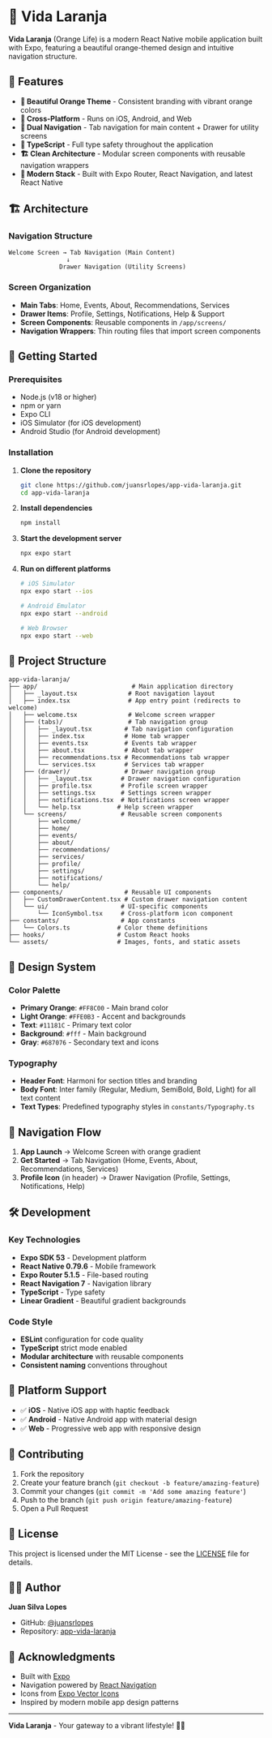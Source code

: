 # 🍊 Vida Laranja

**Vida Laranja** (Orange Life) is a modern React Native mobile application built with Expo, featuring a beautiful orange-themed design and intuitive navigation structure.

## 📱 Features

- **🎨 Beautiful Orange Theme** - Consistent branding with vibrant orange colors
- **📱 Cross-Platform** - Runs on iOS, Android, and Web
- **🧭 Dual Navigation** - Tab navigation for main content + Drawer for utility screens
- **🎯 TypeScript** - Full type safety throughout the application
- **🏗️ Clean Architecture** - Modular screen components with reusable navigation wrappers
- **🚀 Modern Stack** - Built with Expo Router, React Navigation, and latest React Native

## 🏗️ Architecture

### Navigation Structure

```
Welcome Screen → Tab Navigation (Main Content)
                ↓
              Drawer Navigation (Utility Screens)
```

### Screen Organization

- **Main Tabs**: Home, Events, About, Recommendations, Services
- **Drawer Items**: Profile, Settings, Notifications, Help & Support
- **Screen Components**: Reusable components in `/app/screens/`
- **Navigation Wrappers**: Thin routing files that import screen components

## 🚀 Getting Started

### Prerequisites

- Node.js (v18 or higher)
- npm or yarn
- Expo CLI
- iOS Simulator (for iOS development)
- Android Studio (for Android development)

### Installation

1. **Clone the repository**

   ```bash
   git clone https://github.com/juansrlopes/app-vida-laranja.git
   cd app-vida-laranja
   ```

2. **Install dependencies**

   ```bash
   npm install
   ```

3. **Start the development server**

   ```bash
   npx expo start
   ```

4. **Run on different platforms**

   ```bash
   # iOS Simulator
   npx expo start --ios

   # Android Emulator
   npx expo start --android

   # Web Browser
   npx expo start --web
   ```

## 📁 Project Structure

```
app-vida-laranja/
├── app/                          # Main application directory
│   ├── _layout.tsx              # Root navigation layout
│   ├── index.tsx                # App entry point (redirects to welcome)
│   ├── welcome.tsx              # Welcome screen wrapper
│   ├── (tabs)/                  # Tab navigation group
│   │   ├── _layout.tsx         # Tab navigation configuration
│   │   ├── index.tsx           # Home tab wrapper
│   │   ├── events.tsx          # Events tab wrapper
│   │   ├── about.tsx           # About tab wrapper
│   │   ├── recommendations.tsx # Recommendations tab wrapper
│   │   └── services.tsx        # Services tab wrapper
│   ├── (drawer)/               # Drawer navigation group
│   │   ├── _layout.tsx        # Drawer navigation configuration
│   │   ├── profile.tsx        # Profile screen wrapper
│   │   ├── settings.tsx       # Settings screen wrapper
│   │   ├── notifications.tsx  # Notifications screen wrapper
│   │   └── help.tsx          # Help screen wrapper
│   └── screens/               # Reusable screen components
│       ├── welcome/
│       ├── home/
│       ├── events/
│       ├── about/
│       ├── recommendations/
│       ├── services/
│       ├── profile/
│       ├── settings/
│       ├── notifications/
│       └── help/
├── components/                 # Reusable UI components
│   ├── CustomDrawerContent.tsx # Custom drawer navigation content
│   └── ui/                    # UI-specific components
│       └── IconSymbol.tsx     # Cross-platform icon component
├── constants/                 # App constants
│   └── Colors.ts             # Color theme definitions
├── hooks/                    # Custom React hooks
└── assets/                   # Images, fonts, and static assets
```

## 🎨 Design System

### Color Palette

- **Primary Orange**: `#FF8C00` - Main brand color
- **Light Orange**: `#FFE0B3` - Accent and backgrounds
- **Text**: `#11181C` - Primary text color
- **Background**: `#fff` - Main background
- **Gray**: `#687076` - Secondary text and icons

### Typography

- **Header Font**: Harmoni for section titles and branding
- **Body Font**: Inter family (Regular, Medium, SemiBold, Bold, Light) for all text content
- **Text Types**: Predefined typography styles in `constants/Typography.ts`

## 🧭 Navigation Flow

1. **App Launch** → Welcome Screen with orange gradient
2. **Get Started** → Tab Navigation (Home, Events, About, Recommendations, Services)
3. **Profile Icon** (in header) → Drawer Navigation (Profile, Settings, Notifications, Help)

## 🛠️ Development

### Key Technologies

- **Expo SDK 53** - Development platform
- **React Native 0.79.6** - Mobile framework
- **Expo Router 5.1.5** - File-based routing
- **React Navigation 7** - Navigation library
- **TypeScript** - Type safety
- **Linear Gradient** - Beautiful gradient backgrounds

### Code Style

- **ESLint** configuration for code quality
- **TypeScript** strict mode enabled
- **Modular architecture** with reusable components
- **Consistent naming** conventions throughout

## 📱 Platform Support

- ✅ **iOS** - Native iOS app with haptic feedback
- ✅ **Android** - Native Android app with material design
- ✅ **Web** - Progressive web app with responsive design

## 🤝 Contributing

1. Fork the repository
2. Create your feature branch (`git checkout -b feature/amazing-feature`)
3. Commit your changes (`git commit -m 'Add some amazing feature'`)
4. Push to the branch (`git push origin feature/amazing-feature`)
5. Open a Pull Request

## 📄 License

This project is licensed under the MIT License - see the [LICENSE](LICENSE) file for details.

## 👨‍💻 Author

**Juan Silva Lopes**

- GitHub: [@juansrlopes](https://github.com/juansrlopes)
- Repository: [app-vida-laranja](https://github.com/juansrlopes/app-vida-laranja)

## 🙏 Acknowledgments

- Built with [Expo](https://expo.dev/)
- Navigation powered by [React Navigation](https://reactnavigation.org/)
- Icons from [Expo Vector Icons](https://icons.expo.fyi/)
- Inspired by modern mobile app design patterns

---

**Vida Laranja** - Your gateway to a vibrant lifestyle! 🍊✨
